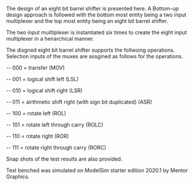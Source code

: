 The design of an eight bit barrel shifter is presented here. A Bottom-up design approach is followed with the bottom most entity being a two input multiplexer and the top most entity being an eight bit barrel shifter. 

The two input muiltiplexer is instantiated six times to create the eight input multiplexer in a heirarchical manner.

The disgned eight bit barrel shifter supports the follwoing operations. Selection inputs of the muxes are assgined as follows for the operations.

--	000 = transfer							                              (MOV)

--	001 = logical shift left					                        (LSL)

--	010 = logical shift right					                        (LSR)

--	011 = airthmetic shift right (with sign bit duplicated)		(ASR)

--	100 = rotate left						                              (ROL)

--	101 = rotate left through carry					                  (ROLC)

--	110 = rotate right						                            (ROR)

--	111 = rotate right through carry				                  (RORC)

Snap shots of the test results are also provided.

Test benched was simulated on ModelSim starter edition 2020.1 by Mentor Graphics.
